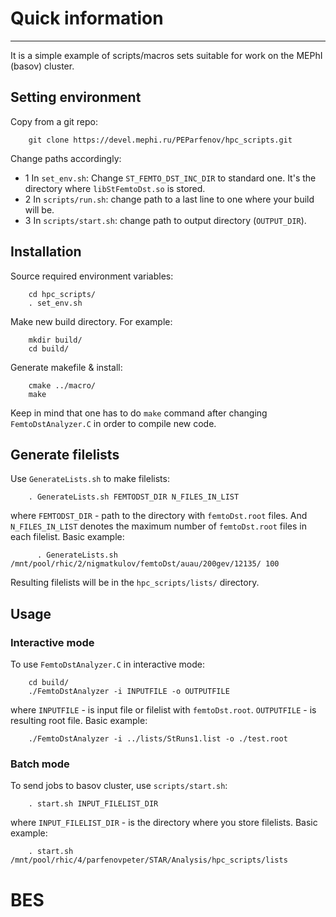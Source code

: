 # Quick information
***

It is a simple example of scripts/macros sets suitable for work on the MEPhI (basov) cluster.

## Setting environment

Copy from a git repo:

        git clone https://devel.mephi.ru/PEParfenov/hpc_scripts.git

Change paths accordingly:

* 1 In `set_env.sh`: Change `ST_FEMTO_DST_INC_DIR` to standard one. It's the directory where `libStFemtoDst.so` is stored.
* 2 In `scripts/run.sh`: change path to a last line to one where your build will be.
* 3 In `scripts/start.sh`: change path to output directory (`OUTPUT_DIR`).

## Installation

Source required environment variables:

        cd hpc_scripts/
        . set_env.sh

Make new build directory. For example:

        mkdir build/
        cd build/

Generate makefile & install:

        cmake ../macro/
        make

Keep in mind that one has to do `make` command after changing `FemtoDstAnalyzer.C` in order to compile new code.

## Generate filelists

Use `GenerateLists.sh` to make filelists:

        . GenerateLists.sh FEMTODST_DIR N_FILES_IN_LIST

where `FEMTODST_DIR` - path to the directory with `femtoDst.root` files.
And `N_FILES_IN_LIST` denotes the maximum number of `femtoDst.root` files in each filelist.
Basic example:

          . GenerateLists.sh /mnt/pool/rhic/2/nigmatkulov/femtoDst/auau/200gev/12135/ 100

Resulting filelists will be in the `hpc_scripts/lists/` directory.

## Usage

### Interactive mode

To use `FemtoDstAnalyzer.C` in interactive mode:

        cd build/
        ./FemtoDstAnalyzer -i INPUTFILE -o OUTPUTFILE

where `INPUTFILE` - is input file or filelist with `femtoDst.root`.
`OUTPUTFILE` - is resulting root file.
Basic example:

        ./FemtoDstAnalyzer -i ../lists/StRuns1.list -o ./test.root

### Batch mode

To send jobs to basov cluster, use `scripts/start.sh`:

        . start.sh INPUT_FILELIST_DIR

where `INPUT_FILELIST_DIR` - is the directory where you store filelists.
Basic example:

        . start.sh /mnt/pool/rhic/4/parfenovpeter/STAR/Analysis/hpc_scripts/lists
# BES 
